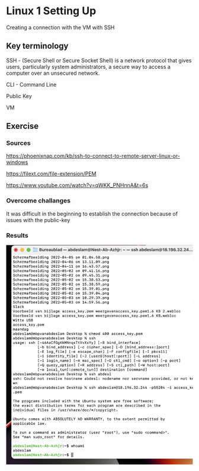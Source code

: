 # Linux 1 Setting Up

Creating a connection with the VM with SSH

## Key terminology
SSH - (Secure Shell or Secure Socket Shell) is a network protocol that gives users, particularly system administrators, a secure way to access a computer over an unsecured network.

CLI - Command Line

Public Key 

VM

## Exercise
### Sources
https://phoenixnap.com/kb/ssh-to-connect-to-remote-server-linux-or-windows

https://filext.com/file-extension/PEM

https://www.youtube.com/watch?v=qWKK_PNHnnA&t=6s


### Overcome challanges

It was difficult in the beginning to establish the connection because of issues with the public-key
### Results


![screenshot](../00_includes/Linux1.png)